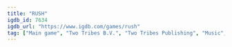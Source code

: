 ```yaml
---
title: "RUSH"
igdb_id: 7634
igdb_url: "https://www.igdb.com/games/rush"
tag: ["Main game", "Two Tribes B.V.", "Two Tribes Publishing", "Music", "Puzzle", "Strategy", "Adventure", "Indie", "Single player", "Bird view / Isometric", "Educational"]
---
```

